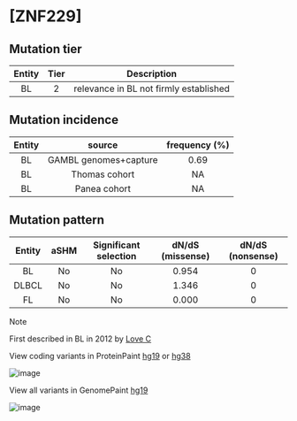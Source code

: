 # [ZNF229]

## Mutation tier

|Entity|Tier|Description                           |
|:------:|:----:|--------------------------------------|
|BL    |2   |relevance in BL not firmly established|
## Mutation incidence

|Entity|source               |frequency (%)|
|:------:|:---------------------:|:-------------:|
|BL    |GAMBL genomes+capture|0.69         |
|BL    |Thomas cohort        |  NA         |
|BL    |Panea cohort         |  NA         |

## Mutation pattern

|Entity|aSHM|Significant selection|dN/dS (missense)|dN/dS (nonsense)|
|:------:|:----:|:---------------------:|:----------------:|:----------------:|
|BL    |No  |No                   |0.954           |0               |
|DLBCL |No  |No                   |1.346           |0               |
|FL    |No  |No                   |0.000           |0               |


> [!NOTE]
> First described in BL in 2012 by [Love C](https://pubmed.ncbi.nlm.nih.gov/23143597)

View coding variants in ProteinPaint [hg19](https://www.bcgsc.ca/downloads/morinlab/GAMBL/test/genes/ZNF229_protein.html)  or [hg38](https://www.bcgsc.ca/downloads/morinlab/GAMBL/test/genes/ZNF229_protein_hg38.html)

![image](../../images/proteinpaint/ZNF229_NM_014518.svg)

View all variants in GenomePaint [hg19](https://www.bcgsc.ca/downloads/morinlab/GAMBL/test/genes/ZNF229.html)

![image](../../images/proteinpaint/ZNF229.svg)
